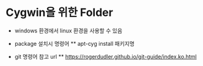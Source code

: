 # Cygwin을 위한 Folder

* windows 환경에서 linux 환경을 사용할 수 있음

* package 설치시 명령어
** apt-cyg install 패키지명

* git 명령어 참고 url
** https://rogerdudler.github.io/git-guide/index.ko.html
